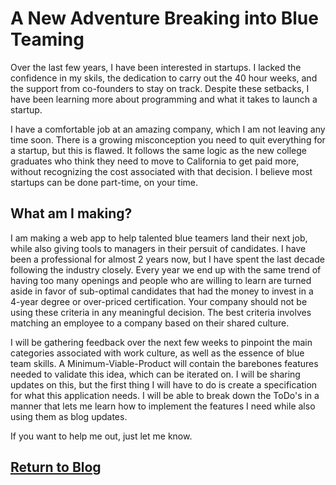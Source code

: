 # A New Adventure Breaking into Blue Teaming

Over the last few years, I have been interested in startups. I lacked the confidence in my skils, the dedication to carry out the 40 hour weeks, and the support from co-founders to stay on track. Despite these setbacks, I have been learning more about programming and what it takes to launch a startup. 

I have a comfortable job at an amazing company, which I am not leaving any time soon. There is a growing misconception you need to quit everything for a startup, but this is flawed. It follows the same logic as the new college graduates who think they need to move to California to get paid more, without recognizing the cost associated with that decision. I believe most startups can be done part-time, on your time. 

## What am I making?

I am making a web app to help talented blue teamers land their next job, while also giving tools to managers in their persuit of candidates. I have been a professional for almost 2 years now, but I have spent the last decade following the industry closely. Every year we end up with the same trend of having too many openings and people who are willing to learn are turned aside in favor of sub-optimal candidates that had the money to invest in a 4-year degree or over-priced certification. Your company should not be using these criteria in any meaningful decision. The best criteria involves matching an employee to a company based on their shared culture. 

I will be gathering feedback over the next few weeks to pinpoint the main categories associated with work culture, as well as the essence of blue team skills. A Minimum-Viable-Product will contain the barebones features needed to validate this idea, which can be iterated on. I will be sharing updates on this, but the first thing I will have to do is create a specification for what this application needs. I will be able to break down the ToDo's in a manner that lets me learn how to implement the features I need while also using them as blog updates. 


If you want to help me out, just let me know.


## [Return to Blog](https://steelsleuth.github.io/vigilant-meme/)
